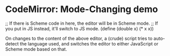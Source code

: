 CodeMirror: Mode-Changing demo
==============================

;; If there is Scheme code in here, the editor will be in Scheme mode. ;; If you put in JS instead, it'll switch to JS mode. (define (double x) (\* x x))

On changes to the content of the above editor, a (crude) script tries to auto-detect the language used, and switches the editor to either JavaScript or Scheme mode based on that.

